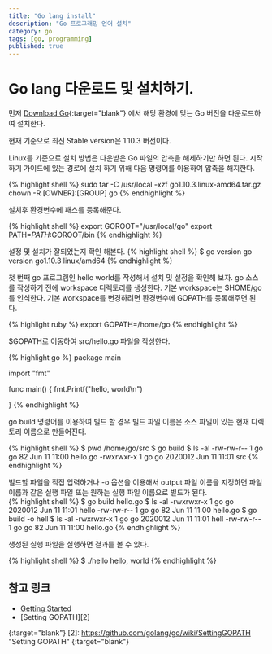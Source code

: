 ```yaml
---
title: "Go lang install"
description: "Go 프로그래밍 언어 설치"
category: go
tags: [go, programming]
published: true
---
```


# Go lang 다운로드 및 설치하기. 
먼저 [Download Go](https://golang.org/dl/ "Download Go"){:target="blank"} 에서 해당 환경에 맞는 Go 버전을 다운로드하여 설치한다. 

현재 기준으로 최신 Stable version은 1.10.3 버전이다. 

Linux를 기준으로 설치 방법은 다운받은 Go 파일의 압축을 해제하기만 하면 된다.
시작하기 가이드에 있는 경로에 설치 하기 위해 다음 명령어를 이용하여 압축을 해지한다.

{% highlight shell %}
sudo tar -C /usr/local -xzf go1.10.3.linux-amd64.tar.gz
chown -R [OWNER]:[GROUP] go
{% endhighlight %}

설치후 환경변수에 패스를 등록해준다.

{% highlight shell %}
export GOROOT="/usr/local/go"
export PATH=$PATH:$GOROOT/bin 
{% endhighlight %}

설정 및 설치가 잘되었는지 확인 해본다.
{% highlight shell %}
$ go version 
go version go1.10.3 linux/amd64
{% endhighlight %}


첫 번째 go 프로그램인 hello world를 작성해서 설치 및 설정을 확인해 보자.
go 소스를 작성하기 전에 workspace 디렉토리를 생성한다.
기본 workspace는 $HOME/go를 인식한다.
기본 workspace를 변경하려면 환경변수에 GOPATH를 등록해주면 된다.

{% highlight ruby %}
export GOPATH=/home/go
{% endhighlight %}

$GOPATH로 이동하여 src/hello.go 파일을 작성한다.

{% highlight go %}
package main

import "fmt"

func main() {
    fmt.Printf("hello, world\n")

}
{% endhighlight %}

go build 명령어를 이용하여 빌드 할 경우 빌드 파일 이름은 소스 파일이 있는 현재 디렉토리 이름으로 만들어진다.

{% highlight shell %}
$ pwd 
/home/go/src
$ go build
$ ls -al
-rw-rw-r-- 1 go go      82 Jun 11 11:00 hello.go
-rwxrwxr-x 1 go go 2020012 Jun 11 11:01 src 
{% endhighlight %}

빌드할 파일을 직접 입력하거나 -o 옵션을 이용해서 output 파일 이름을 지정하면
파일 이름과 같은 실행 파일 또는 원하는 실행 파일 이름으로 빌드가 된다.  
{% highlight shell %}
$ go build hello.go
$ ls -al
-rwxrwxr-x 1 go go 2020012 Jun 11 11:01 hello 
-rw-rw-r-- 1 go go      82 Jun 11 11:00 hello.go
$ go build -o hell
$ ls -al
-rwxrwxr-x 1 go go 2020012 Jun 11 11:01 hell 
-rw-rw-r-- 1 go go      82 Jun 11 11:00 hello.go
{% endhighlight %}

생성된 실행 파일을 실행하면 결과를 볼 수 있다.

{% highlight shell %}
$ ./hello
hello, world
{% endhighlight %}

## 참고 링크

* [Getting Started][1]
* [Setting GOPATH][2]

[1]: https://golang.org/doc/install "Getting Started"
{:target="blank"}
[2]: https://github.com/golang/go/wiki/SettingGOPATH "Setting GOPATH"
{:target="blank"}
